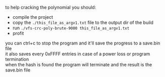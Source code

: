 to help cracking the polynomial you should:  
- compile the project  
- copy the `./this_file_as_argv1.txt` file to the output dir of the build  
- run `./vfs-crc-poly-brute-9000 this_file_as_argv1.txt`  
- profit  

you can ctrl+c to stop the program and it'll save the progress to a save.bin file  
it also saves every 0xFFFF entries in case of a power loss or program termination  
when the hash is found the program will terminate and the result is the save.bin file  
